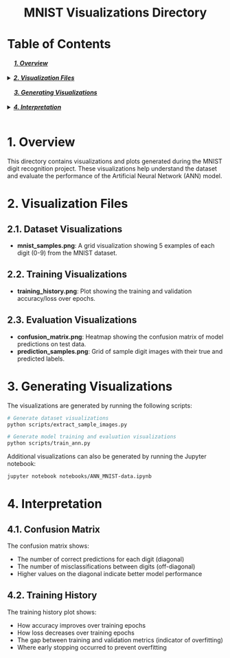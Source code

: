 <div align="center">
  <h1>MNIST Visualizations Directory</h1>
</div>

# Table of Contents 
<div>
  &nbsp;&nbsp;&nbsp;&nbsp;<a href="#1-overview"><i><b>1. Overview</b></i></a>
</div>
&nbsp;

<details>
  <summary><a href="#2-visualization-files"><i><b>2. Visualization Files</b></i></a></summary>
  <div>
    &nbsp;&nbsp;&nbsp;&nbsp;&nbsp;&nbsp;&nbsp;&nbsp;&nbsp;&nbsp;<a href="#21-dataset-visualizations">2.1. Dataset Visualizations</a><br>
    &nbsp;&nbsp;&nbsp;&nbsp;&nbsp;&nbsp;&nbsp;&nbsp;&nbsp;&nbsp;<a href="#22-training-visualizations">2.2. Training Visualizations</a><br>
    &nbsp;&nbsp;&nbsp;&nbsp;&nbsp;&nbsp;&nbsp;&nbsp;&nbsp;&nbsp;<a href="#23-evaluation-visualizations">2.3. Evaluation Visualizations</a><br>
  </div>
</details>
&nbsp;

<div>
  &nbsp;&nbsp;&nbsp;&nbsp;<a href="#3-generating-visualizations"><i><b>3. Generating Visualizations</b></i></a>
</div>
&nbsp;

<details>
  <summary><a href="#4-interpretation"><i><b>4. Interpretation</b></i></a></summary>
  <div>
    &nbsp;&nbsp;&nbsp;&nbsp;&nbsp;&nbsp;&nbsp;&nbsp;&nbsp;&nbsp;<a href="#41-confusion-matrix">4.1. Confusion Matrix</a><br>
    &nbsp;&nbsp;&nbsp;&nbsp;&nbsp;&nbsp;&nbsp;&nbsp;&nbsp;&nbsp;<a href="#42-training-history">4.2. Training History</a><br>
  </div>
</details>
&nbsp;

# 1. Overview

This directory contains visualizations and plots generated during the MNIST digit recognition project. These visualizations help understand the dataset and evaluate the performance of the Artificial Neural Network (ANN) model.

# 2. Visualization Files

## 2.1. Dataset Visualizations

- **mnist_samples.png**: A grid visualization showing 5 examples of each digit (0-9) from the MNIST dataset.

## 2.2. Training Visualizations

- **training_history.png**: Plot showing the training and validation accuracy/loss over epochs.

## 2.3. Evaluation Visualizations

- **confusion_matrix.png**: Heatmap showing the confusion matrix of model predictions on test data.
- **prediction_samples.png**: Grid of sample digit images with their true and predicted labels.

# 3. Generating Visualizations

The visualizations are generated by running the following scripts:

```bash
# Generate dataset visualizations
python scripts/extract_sample_images.py

# Generate model training and evaluation visualizations
python scripts/train_ann.py
```

Additional visualizations can also be generated by running the Jupyter notebook:

```bash
jupyter notebook notebooks/ANN_MNIST-data.ipynb
```

# 4. Interpretation

## 4.1. Confusion Matrix

The confusion matrix shows:
- The number of correct predictions for each digit (diagonal)
- The number of misclassifications between digits (off-diagonal)
- Higher values on the diagonal indicate better model performance

## 4.2. Training History

The training history plot shows:
- How accuracy improves over training epochs
- How loss decreases over training epochs
- The gap between training and validation metrics (indicator of overfitting)
- Where early stopping occurred to prevent overfitting
